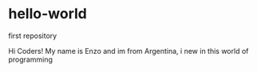 # hello-world
first repository

Hi Coders!
My name is Enzo and im from Argentina, i new in this world of programming
